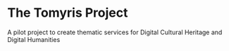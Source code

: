 # The Tomyris Project

A pilot project to create thematic services for Digital Cultural Heritage and Digital Humanities

